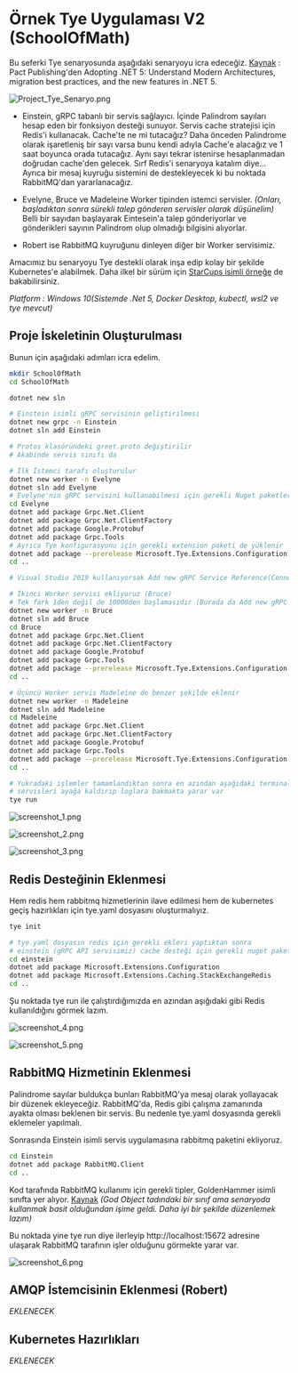 ﻿# Örnek Tye Uygulaması V2 (SchoolOfMath)

Bu seferki Tye senaryosunda aşağıdaki senaryoyu icra edeceğiz. [Kaynak](https://www.packtpub.com/product/adopting-net-5/9781800560567) : Pact Publishing'den Adopting .NET 5: Understand Modern Architectures, migration best practices, and the new features in .NET 5.

![Project_Tye_Senaryo.png](./assets/Project_Tye_Senaryo.png)

- Einstein, gRPC tabanlı bir servis sağlayıcı. İçinde Palindrom sayıları hesap eden bir fonksiyon desteği sunuyor. Servis cache stratejisi için Redis'i kullanacak. 
Cache'te ne mi tutacağız? Daha önceden Palindrome olarak işaretleniş bir sayı varsa bunu kendi adıyla Cache'e alacağız ve 1 saat boyunca orada tutacağız. Aynı sayı tekrar istenirse hesaplanmadan doğrudan cache'den gelecek. Sırf Redis'i senaryoya katalım diye...
Ayrıca bir mesaj kuyruğu sistemini de destekleyecek ki bu noktada RabbitMQ'dan yararlanacağız.

- Evelyne, Bruce ve Madeleine Worker tipinden istemci servisler. _(Onları, başladıktan sonra sürekli talep gönderen servisler olarak düşünelim)_ Belli bir sayıdan başlayarak Eintesein'a talep gönderiyorlar ve gönderikleri sayının Palindrom olup olmadığı bilgisini alıyorlar.

- Robert ise RabbitMQ kuyruğunu dinleyen diğer bir Worker servisimiz.

Amacımız bu senaryoyu Tye destekli olarak inşa edip kolay bir şekilde Kubernetes'e alabilmek. Daha ilkel bir sürüm için [StarCups isimli örneğe](https://github.com/buraksenyurt/tye_sample) de bakabilirsiniz.

_Platform : Windows 10(Sistemde .Net 5, Docker Desktop, kubectl, wsl2 ve tye mevcut)_

## Proje İskeletinin Oluşturulması

Bunun için aşağıdaki adımları icra edelim.

```bash
mkdir SchoolOfMath
cd SchoolOfMath

dotnet new sln

# Einstein isimli gRPC servisinin geliştirilmesi
dotnet new grpc -n Einstein
dotnet sln add Einstein

# Protos klasöründeki greet.proto değiştirilir
# Akabinde servis sınıfı da

# İlk İstemci tarafı oluşturulur
dotnet new worker -n Evelyne
dotnet sln add Evelyne
# Evelyne'nin gRPC servisini kullanabilmesi için gerekli Nuget paketleri eklenir.
cd Evelyne
dotnet add package Grpc.Net.Client
dotnet add package Grpc.Net.ClientFactory
dotnet add package Google.Protobuf
dotnet add package Grpc.Tools
# Ayrıca Tye konfigurasyonu için gerekli extension paketi de yüklenir
dotnet add package --prerelease Microsoft.Tye.Extensions.Configuration
cd ..

# Visual Studio 2019 kullanıyorsak Add new gRPC Service Reference(Connected Services kısmından) ile Einstein'daki proto dosyasının fiziki adresi gösterilerek gerekli proxy tipinin üretilmesi kolayca sağlanabilir.

# İkinci Worker servisi ekliyoruz (Bruce)
# Tek fark 1den değil de 10000den başlamasıdır (Burada da Add new gRPC servis yapmayı unutmayalım)
dotnet new worker -n Bruce
dotnet sln add Bruce
cd Bruce
dotnet add package Grpc.Net.Client
dotnet add package Grpc.Net.ClientFactory
dotnet add package Google.Protobuf
dotnet add package Grpc.Tools
dotnet add package --prerelease Microsoft.Tye.Extensions.Configuration
cd ..

# Üçüncü Worker servis Madeleine de benzer şekilde eklenir
dotnet new worker -n Madeleine
dotnet sln add Madeleine
cd Madeleine
dotnet add package Grpc.Net.Client
dotnet add package Grpc.Net.ClientFactory
dotnet add package Google.Protobuf
dotnet add package Grpc.Tools
dotnet add package --prerelease Microsoft.Tye.Extensions.Configuration
cd ..

# Yukradaki işlemler tamamlandıktan sonra en azından aşağıdaki terminal komutu ile 
# servisleri ayağa kaldırıp loglara bakmakta yarar var
tye run
```

![screenshot_1.png](./assets/screenshot_1.png)

![screenshot_2.png](./assets/screenshot_2.png)

![screenshot_3.png](./assets/screenshot_3.png)

## Redis Desteğinin Eklenmesi

Hem redis hem rabbitmq hizmetlerinin ilave edilmesi hem de kubernetes geçiş hazırlıkları için tye.yaml dosyasını oluşturmalıyız.

```bash
tye init

# tye.yaml dosyasın redis için gerekli ekleri yaptıktan sonra
# einstein (gRPC API servisimiz) cache desteği için gerekli nuget paketleri eklenir
cd einstein
dotnet add package Microsoft.Extensions.Configuration
dotnet add package Microsoft.Extensions.Caching.StackExchangeRedis
cd ..
```

Şu noktada tye run ile çalıştırdığımızda en azından aşığıdaki gibi Redis kullanıldığını görmek lazım.

![screenshot_4.png](./assets/screenshot_4.png)

![screenshot_5.png](./assets/screenshot_5.png)

## RabbitMQ Hizmetinin Eklenmesi

Palindrome sayılar buldukça bunları RabbitMQ'ya mesaj olarak yollayacak bir düzenek ekleyeceğiz. RabbitMQ'da, Redis gibi çalışma zamanında ayakta olması beklenen bir servis. Bu nedenle tye.yaml dosyasında gerekli eklemeler yapılmalı.

Sonrasında Einstein isimli servis uygulamasına rabbitmq paketini ekliyoruz.

```bash
cd Einstein
dotnet add package RabbitMQ.Client
cd ..
```

Kod tarafında RabbitMQ kullanımı için gerekli tipler, GoldenHammer isimli sınıfta yer alıyor. [Kaynak](https://github.com/PacktPublishing/Adopting-.NET-5--Architecture-Migration-Best-Practices-and-New-Features/tree/master/Chapter04/microservicesapp) 
_(God Object tadındaki bir sınıf ama senaryoda kullanmak basit olduğundan işime geldi. Daha iyi bir şekilde düzenlemek lazım)_

Bu noktada yine tye run diye ilerleyip http://localhost:15672 adresine ulaşarak RabbitMQ tarafının işler olduğunu görmekte yarar var.

![screenshot_6.png](./assets/screenshot_6.png)

## AMQP İstemcisinin Eklenmesi (Robert)

_EKLENECEK_

## Kubernetes Hazırlıkları

_EKLENECEK_
